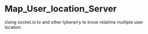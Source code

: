 # Map_User_location_Server
Using socket.io to and other lyberarry to know relatime multiple user location.
